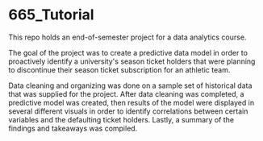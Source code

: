# 665_Tutorial

This repo holds an end-of-semester project for a data analytics course. 

The goal of the project was to create a predictive data model in order to proactively identify a university's season ticket holders that were planning to discontinue their season ticket subscription for an athletic team. 

Data cleaning and organizing was done on a sample set of historical data that was supplied for the project. After data cleaning was completed, a predictive model was created, then results of the model were displayed in several different visuals in order to identify correlations between certain variables and the defaulting ticket holders. Lastly, a summary of the findings and takeaways was compiled.
